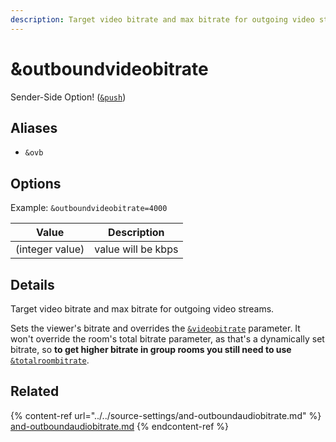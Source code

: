 ```yaml
---
description: Target video bitrate and max bitrate for outgoing video streams
---
```


# \&outboundvideobitrate

Sender-Side Option! ([`&push`](../../source-settings/push.md))

## Aliases

* `&ovb`

## Options

Example: `&outboundvideobitrate=4000`

| Value           | Description        |
| --------------- | ------------------ |
| (integer value) | value will be kbps |

## Details

Target video bitrate and max bitrate for outgoing video streams.

Sets the viewer's bitrate and overrides the [`&videobitrate`](bitrate.md) parameter. It won't override the room's total bitrate parameter, as that's a dynamically set bitrate, so **to get higher bitrate in group rooms you still need to use** [`&totalroombitrate`](totalroombitrate.md).

## Related

{% content-ref url="../../source-settings/and-outboundaudiobitrate.md" %}
[and-outboundaudiobitrate.md](../../source-settings/and-outboundaudiobitrate.md)
{% endcontent-ref %}

